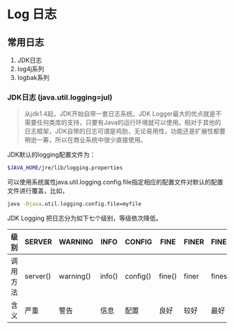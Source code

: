 # Log 日志

## 常用日志

1. JDK日志
2. log4j系列
3. logbak系列

### JDK日志 (java.util.logging=jul)

> 从jdk1.4起，JDK开始自带一套日志系统。JDK Logger最大的优点就是不需要任何类库的支持，只要有Java的运行环境就可以使用。相对于其他的日志框架，JDK自带的日志可谓是鸡肋，无论易用性，功能还是扩展性都要稍逊一筹，所以在商业系统中很少直接使用。

JDK默认的logging配置文件为：

```bash
$JAVA_HOME/jre/lib/logging.properties
```

可以使用系统属性java.util.logging.config.file指定相应的配置文件对默认的配置文件进行覆盖，比如， 
```cmd
java -Djava.util.logging.config.file=myfile
```

JDK Logging 把日志分为如下七个级别，等级依次降低。

|级别|SERVER|WARNING|INFO|CONFIG|FINE|FINER|FINEST|
|---|---|---|---|---|---|---|---|
|调用方法|server()|warning()|info()|config()|fine()|finer|finest|
|含义|严重|警告|信息|配置|良好|较好|最好|
